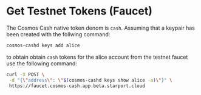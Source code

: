 
# Get Testnet Tokens (Faucet)

The Cosmos Cash native token denom is `cash`.  Assuming that a keypair has been created with the follwing command:

```sh
cosmos-cashd keys add alice
```

to obtain obtain `cash` tokens for the alice account from the testnet faucet use the following command:

```sh 
curl -X POST \
 -d "{\"address\": \"$(cosmos-cashd keys show alice -a)\"}" \
 https://faucet.cosmos-cash.app.beta.starport.cloud
```
